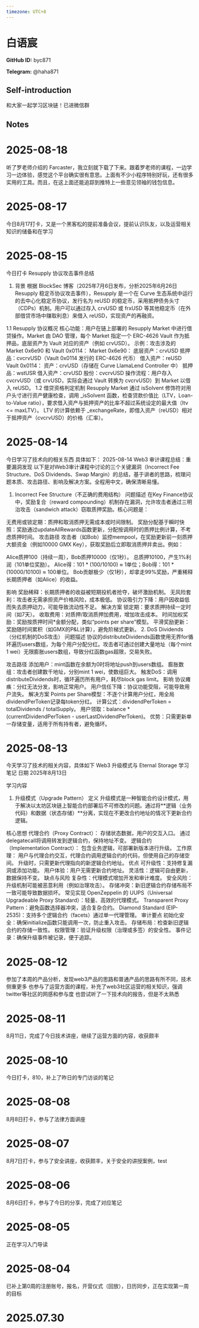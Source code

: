 ```yaml
---
timezone: UTC+8
---
```


# 白语宸

**GitHub ID:** byc871

**Telegram:** @haha871

## Self-introduction

和大家一起学习区块链！已进微信群

## Notes

<!-- Content_START -->
# 2025-08-18

听了罗老师介绍的 Farcaster，我立刻就下载了下来。跟着罗老师的课程，一边学习一边体验，感觉这个平台确实很有意思。上面有不少小程序特别好玩，还有很多实用的工具。而且，在这上面还能追踪到推特上一些意见领袖的钱包信息。

# 2025-08-17

今日8月17打卡，又是一个黑客松的提前准备会议，提前认识队友，以及运营相关知识的储备和在学习

# 2025-08-15

今日打卡
Resupply 协议攻击事件总结
1. 背景
根据 BlockSec 博客（2025年7月6日发布，分析2025年6月26日 Resupply 稳定币协议攻击事件），Resupply 是一个在 Curve 生态系统中运行的去中心化稳定币协议，发行名为 reUSD 的稳定币，采用抵押债务头寸（CDPs）机制。用户可以通过存入 crvUSD 或 frxUSD 等其他稳定币（在外部借贷市场中赚取利息）来借入 reUSD，实现资产的再融资。

1.1 Resupply 协议概况
核心功能：用户在链上部署的 Resupply Market 中进行借贷操作。Market 由 DAO 管理，每个 Market 指定一个 ERC-4626 Vault 作为抵押品，底层资产为 Vault 对应的资产（例如 crvUSD）。
示例：攻击涉及的 Market 0x6e90 和 Vault 0x0114：
Market 0x6e90：
底层资产：crvUSD
抵押品：cvcrvUSD（Vault 0x0114 发行的 ERC-4626 代币）
借入资产：reUSD
Vault 0x0114：
资产：crvUSD（存储在 Curve LlamaLend Controller 中）
抵押品：wstUSR
借入资产：crvUSD
股份：cvcrvUSD
操作流程：用户存入 cvcrvUSD（或 crvUSD，实际会通过 Vault 转换为 cvcrvUSD）到 Market 以借入 reUSD。
1.2 借贷资格判定机制
Resupply Market 通过 isSolvent 修饰符对用户头寸进行资产健康检查，调用 _isSolvent 函数，检查贷款价值比（LTV，Loan-to-Value ratio），要求借入资产与抵押资产的比率不超过系统设定的最大值（ltv <= maxLTV）。
LTV 的计算依赖于 _exchangeRate，即借入资产（reUSD）相对于抵押资产（cvcrvUSD）的价格（汇率）。

# 2025-08-14

今日学习了技术向的相关东西
具体如下：
2025-08-14
Web3 审计课程总结：重要漏洞发现
以下是对Web3审计课程中讨论的三个关键漏洞（Incorrect Fee Structure、DoS Dividends、Swap Margin）的总结，基于讲者的思路，梳理问题本质、攻击路径、影响及解决方案。全程用中文，确保清晰易懂。

1. Incorrect Fee Structure（不正确的费用结构）
问题描述
在Key Finance协议中，奖励复合（reward compounding）机制存在漏洞，允许攻击者通过三明治攻击（sandwich attack）窃取质押奖励。核心问题是：

无费用或锁定期：质押和取消质押无需成本或时间限制。
奖励分配基于瞬时快照：奖励通过updateAllRewards函数更新，分配按调用时的质押比例计算，不考虑质押时间。
攻击路径
攻击者（如Bob）监控mempool，在奖励更新前一刻质押大额资金（例如10000 GMX Key），获取奖励后立即取消质押并卖出。例如：

Alice质押100（持续一周），Bob质押10000（仅1秒）。
总质押10100，产生1%利润（101单位奖励）。
Alice得：101 * (100/10100) ≈ 1单位；Bob得：101 * (10000/10100) ≈ 100单位。
Bob贡献极少（仅1秒），却拿走99%奖励，严重稀释长期质押者（如Alice）的收益。

影响
奖励稀释：长期质押者的收益被短期投机者抢夺，破坏激励机制。
无风险套利：攻击者无需承担资产价格风险，成本极低。
协议吸引力下降：用户因收益低而失去质押动力，可能导致流动性不足。
解决方案
锁定期：要求质押持续一定时间（如7天）。
收取费用：对质押/取消质押加费用，增加攻击成本。
时间加权奖励：奖励按质押时间*金额分配，类似“points per share”模型。
平滑奖励更新：奖励随时间累积（如GMX的P&L计算），避免阶梯式更新。
2. DoS Dividends（分红机制的DoS攻击）
问题描述
协议的distributeDividends函数使用无界for循环遍历users数组，为每个用户分配分红。攻击者可通过创建大量地址（每个mint 1 wei）无限膨胀users数组，导致分红函数gas超限，交易失败。

攻击路径
添加用户：mint函数在余额为0时将地址push到users数组。
膨胀数组：攻击者创建数千地址，分别mint 1 wei，使数组巨大。
触发DoS：调用distributeDividends时，循环遍历所有用户，耗尽block gas limit。
影响
协议瘫痪：分红无法分发，影响正常用户。
用户信任下降：协议功能受阻，可能导致用户流失。
解决方案
Points per Share模型：不逐个计算用户分红，用全局dividendPerToken记录每token分红。
计算公式：dividendPerToken = totalDividends / totalSupply。
用户领取：balance * (currentDividendPerToken - userLastDividendPerToken)。
优势：只需更新单一存储变量，适用于所有持有者，避免循环。

# 2025-08-13

今天学习了技术的相关内容，具体如下
Web3 升级模式与 Eternal Storage 学习笔记
日期
2025年8月13日

学习内容
1. 升级模式（Upgrade Pattern）
定义
升级模式是一种智能合约设计模式，用于解决以太坊区块链上智能合约部署后不可修改的问题。通过将**逻辑（业务代码）和数据（状态存储）**分离，实现在不更改合约地址的情况下更新合约逻辑。

核心思想
代理合约（Proxy Contract）：
存储状态数据，用户的交互入口。
通过delegatecall将调用转发到逻辑合约，保持地址不变。
逻辑合约（Implementation Contract）：
包含业务逻辑，可部署新版本进行升级。
工作原理：
用户与代理合约交互，代理合约调用逻辑合约的代码，但使用自己的存储空间。
升级时，只需更新代理指向的新逻辑合约地址。
优点
可升级性：支持修复漏洞或添加功能。
用户体验：用户无需更新合约地址。
灵活性：逻辑可自由更新，数据保持不变。
缺点与风险
复杂性：代理模式增加开发和审计难度。
安全风险：升级机制可能被恶意利用（例如治理攻击）。
存储冲突：新旧逻辑合约存储布局不一致可能导致数据损坏。
常见实现
OpenZeppelin 的 UUPS（Universal Upgradeable Proxy Standard）：轻量、高效的代理模式。
Transparent Proxy Pattern：避免函数选择器冲突，适合复杂合约。
Diamond Standard (EIP-2535)：支持多个逻辑合约（facets）通过单一代理管理。
审计要点
初始化安全：确保initialize函数只能调用一次，防止重入攻击。
存储布局：检查新旧逻辑合约的存储一致性。
权限管理：验证升级权限（治理或多签）的安全性。
事件记录：确保升级事件被记录，便于追踪。

# 2025-08-12

参加了本周的产品分析，发现web3产品的思路和普通产品的思路有所不同，技术侧重更多
也参与了运营方面的课程，补充了web3社区运营的相关知识，强调twitter等社区的网感和参与度
也尝试听了一下技术向的报告，但是不太熟悉

# 2025-08-11

8月11日，完成了今日技术讲座，继续了运营方面的内容，收获颇丰

# 2025-08-10

今日打卡，810，补上了昨日的专门访谈的笔记

# 2025-08-08

8月8日打卡，参与了法律方面讲座

# 2025-08-07

8月7日打卡，参与了安全讲座，收获颇丰，关于安全的讲授案例，test

# 2025-08-06

8月6日打卡，参与了今日的分享，完成了对应笔记

# 2025-08-05

正在学习入门导读

# 2025-08-04

已补上第0周的注册账号，报名，开营仪式（回放），日历同步，正在实现第一周的目标


# 2025.07.30


<!-- Content_END -->
